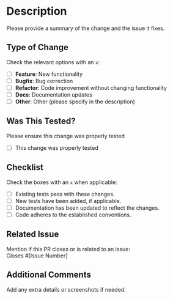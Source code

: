 # Description

Please provide a summary of the change and the issue it fixes.

## Type of Change

Check the relevant options with an `x`:

-   [ ] **Feature**: New functionality
-   [ ] **Bugfix**: Bug correction
-   [ ] **Refactor**: Code improvement without changing functionality
-   [ ] **Docs**: Documentation updates
-   [ ] **Other**: Other (please specify in the description)

## Was This Tested?

Please ensure this change was properly tested

-   [ ] This change was properly tested

## Checklist

Check the boxes with an `x` when applicable:

-   [ ] Existing tests pass with these changes.
-   [ ] New tests have been added, if applicable.
-   [ ] Documentation has been updated to reflect the changes.
-   [ ] Code adheres to the established conventions.

## Related Issue

Mention if this PR closes or is related to an issue:  
Closes #[Issue Number]

## Additional Comments

Add any extra details or screenshots if needed.
